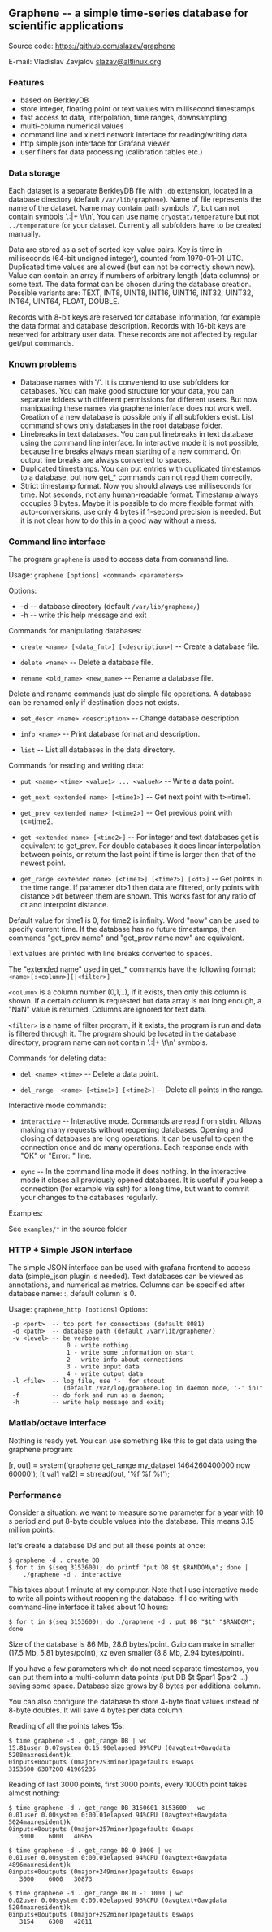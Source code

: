 ## Graphene -- a simple time-series database for scientific applications

Source code: https://github.com/slazav/graphene

E-mail: Vladislav Zavjalov <slazav@altlinux.org>

### Features

- based on BerkleyDB
- store integer, floating point or text values with millisecond timestamps
- fast access to data, interpolation, time ranges, downsampling
- multi-column numerical values
- command line and xinetd network interface for reading/writing data
- http simple json interface for Grafana viewer
- user filters for data processing (calibration tables etc.)

### Data storage

Each dataset is a separate BerkleyDB file with `.db` extension, located in
a database directory (default `/var/lib/graphene`). Name of file represents
the name of the dataset. Name may contain path symbols '/', but can not
contain symbols '.:|+ \t\n', You can use name `cryostat/temperature` but
not `../temperature` for your dataset. Currently all subfolders have to
be created manually.

Data are stored as a set of sorted key-value pairs. Key is time in
milliseconds (64-bit unsigned integer), counted from 1970-01-01 UTC.
Duplicated time values are allowed (but can not be correctly shown now).
Value can contain an array if numbers of arbitrary length (data columns)
or some text. The data format can be chosen during the database
creation. Possible variants are: TEXT, INT8, UINT8, INT16, UINT16,
INT32, UINT32, INT64, UINT64, FLOAT, DOUBLE.

Records with 8-bit keys are reserved for database information, for
example the data format and database description. Records with 16-bit
keys are reserved for arbitrary user data. These records are not
affected by regular get/put commands.

### Known problems

- Database names with '/'. It is conveniend to use subfolders for databases.
You can make good structure for your data, you can separate folders with
different permissions for different users. But now manipuating these
names via graphene interface does not work well. Creation of a new database
is possible only if all subfolders exist. List command shows only databases in
the root database folder.
- Linebreaks in text databases. You can put linebreaks in text database using
the command line interface. In interactive mode it is not possible, because
line breaks always mean starting of a new command. On output line breaks are
always converted to spaces.
- Duplicated timestamps. You can put entries with duplicated timestamps to a
database, but now get_* commands can not read them correctly.
- Strict timestamp format. Now you should always use milliseconds for time.
Not seconds, not any human-readable format. Timestamp always occupies 8 bytes.
Maybe it is possible to do more flexible format with auto-conversions,
use only 4 bytes if 1-second precision is needed. But it is not clear how
to do this in a good way without a mess.

### Command line interface

The program `graphene` is used to access data from command line.

Usage: `graphene [options] <command> <parameters>`

Options:
- -d <path> -- database directory (default `/var/lib/graphene/`)
- -h        -- write this help message and exit

Commands for manipulating databases:

- `create <name> [<data_fmt>] [<description>]` -- Create a database file.

- `delete <name>` -- Delete a database file.

- `rename <old_name> <new_name>` -- Rename a database file.

Delete and rename commands just do simple file operations.
A database can be renamed only if destination does not exists.

- `set_descr <name> <description>` -- Change database description.

- `info <name>` -- Print database format and description.

- `list` -- List all databases in the data directory.


Commands for reading and writing data:

- `put <name> <time> <value1> ... <valueN>` -- Write a data point.

- `get_next <extended name> [<time1>]` -- Get next point with t>=time1.

- `get_prev <extended name> [<time2>]` -- Get previous point with t<=time2.

- `get <extended name> [<time2>]` -- For integer and text databases
  get is equivalent to get_prev. For double databases it does linear
  interpolation between points, or return the last point if time is
  larger then that of the newest point.

- `get_range <extended name> [<time1>] [<time2>] [<dt>]` -- Get
  points in the time range. If parameter dt>1 then data are filtered,
  only points with distance >dt between them are shown. This works fast
  for any ratio of dt and interpoint distance.

Default value for time1 is 0, for time2 is infinity. Word "now" can be
used to specify current time. If the database has no future timestamps,
then commands "get_prev name" and "get_prev name now" are equivalent.

Text values are printed with line breaks converted to spaces.

The "extended name" used in get_* commands have the following format:
`<name>[:<column>][|<filter>]`

`<column>` is a column number (0,1,..), if it exists, then only this
column is shown. If a certain column is requested but data array is not
long enough, a "NaN" value is returned. Columns are ignored for text data.

`<filter>` is a name of filter program, if it exists, the program is run and
data is filtered through it. The program should be located in the
database directory, program name can not contain '.:|+ \t\n' symbols.

Commands for deleting data:

- `del <name> <time>` -- Delete a data point.

- `del_range  <name> [<time1>] [<time2>]` -- Delete all points in the range.

Interactive mode commands:

- `interactive` -- Interactive mode. Commands are read from stdin.
Allows making many requests without reopening databases. Opening and closing of
databases are long operations. It can be useful to open the connection once
and do many operations. Each response ends with "OK" or "Error: <message>"
line.

- `sync` -- In the command line mode it does nothing. In the
interactive mode it closes all previously opened databases. It is useful
if you keep a connection (for example via ssh) for a long time, but want
to commit your changes to the databases regularly.


Examples:

See `examples/*` in the source folder


### HTTP + Simple JSON interface

The simple JSON interface can be used with grafana frontend to access
data (simple_json plugin is needed). Text databases can be viewed as
annotations, and numerical as metrics. Columns can be specified after
database name: <name>:<column>, default column is 0.

Usage: `graphene_http [options]`
Options:
```
 -p <port>  -- tcp port for connections (default 8081)
 -d <path>  -- database path (default /var/lib/graphene/)
 -v <level> -- be verbose
                0 - write nothing.
                1 - write some information on start
                2 - write info about connections
                3 - write input data
                4 - write output data
 -l <file>  -- log file, use '-' for stdout
               (default /var/log/graphene.log in daemon mode, '-' in)"
 -f         -- do fork and run as a daemon;
 -h         -- write help message and exit;
```

###  Matlab/octave interface

Nothing is ready yet. You can use something like this to get data using the
graphene program:

  [r, out] = system('graphene get_range my_dataset 1464260400000 now 60000');
  [t val1 val2] = strread(out, '%f %f %f');


###  Performance

Consider a situation: we want to measure some parameter for a year with
10 s period and put 8-byte double values into the database. This means 3.15
million points.

let's create a database DB and put all these points at once:
```
$ graphene -d . create DB
$ for t in $(seq 3153600); do printf "put DB $t $RANDOM\n"; done |
    ./graphene -d . interactive
```

This takes about 1 minute at my computer. Note that I use interactive
mode to write all points without reopening the database. If I do writing
with command-line interface it takes about 10 hours:
```
$ for t in $(seq 3153600); do ./graphene -d . put DB "$t" "$RANDOM"; done
```

Size of the database is 86 Mb, 28.6 bytes/point. Gzip can make in
smaller (17.5 Mb, 5.81 bytes/point), xz even smaller (8.8 Mb, 2.94
bytes/point).

If you have a few parameters which do not need separate timestamps, you
can put them into a multi-column data points (put DB $t $par1 $par2 ...)
saving some space. Database size grows by 8 bytes per additional column.

You can also configure the database to store 4-byte float values instead
of 8-byte doubles. It will save 4 bytes per data column.

Reading of all the points takes 15s:

```
$ time graphene -d . get_range DB | wc
15.81user 0.07system 0:15.90elapsed 99%CPU (0avgtext+0avgdata 5208maxresident)k
0inputs+0outputs (0major+293minor)pagefaults 0swaps
3153600 6307200 41969235
```

Reading of last 3000 points, first 3000 points, every 1000th point takes
almost nothing:

```
$ time graphene -d . get_range DB 3150601 3153600 | wc
0.01user 0.00system 0:00.01elapsed 94%CPU (0avgtext+0avgdata 5024maxresident)k
0inputs+0outputs (0major+257minor)pagefaults 0swaps
   3000    6000   40965
```

```
$ time graphene -d . get_range DB 0 3000 | wc
0.01user 0.00system 0:00.01elapsed 94%CPU (0avgtext+0avgdata 4896maxresident)k
0inputs+0outputs (0major+249minor)pagefaults 0swaps
   3000    6000   30873
```

```
$ time graphene -d . get_range DB 0 -1 1000 | wc
0.02user 0.00system 0:00.03elapsed 96%CPU (0avgtext+0avgdata 5204maxresident)k
0inputs+0outputs (0major+292minor)pagefaults 0swaps
   3154    6308   42011
```
